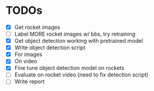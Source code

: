 # TODOs
- [x] Get rocket images
- [ ] Label MORE rocket images w/ bbs, try retraining
- [x] Get object detection working with pretrained model
- [x] Write object detection script
 - [x] For images
 - [x] On video
- [x] Fine tune object detection model on rockets
- [ ] Evaluate on rocket video (need to fix detection script)
- [ ] Write report